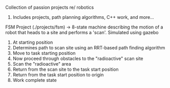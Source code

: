Collection of passion projects re/ robotics

1. Includes projects, path planning algorithms, C++ work, and more...


FSM Project (./projects/fsm)
-> 8-state machine describing the motion of a robot that heads to a site and performs a 'scan'. Simulated using gazebo
  1. At starting position
  2. Determines path to scan site using an RRT-based path finding algorithm
  3. Move to task starting position
  4. Now proceed through obstacles to the "radioactive" scan site
  5. Scan the "radioactive" area
  6. Return from the scan site to the task start position
  7. Return from the task start position to origin
  8. Work complete state

